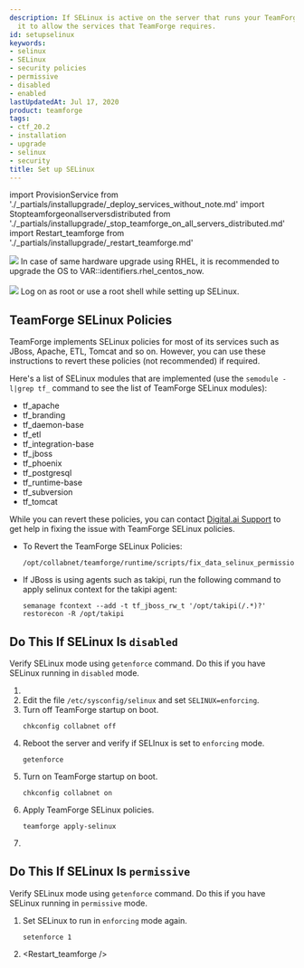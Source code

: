 ```yaml
---
description: If SELinux is active on the server that runs your TeamForge site, configure
  it to allow the services that TeamForge requires.
id: setupselinux
keywords:
- selinux
- SELinux
- security policies
- permissive
- disabled
- enabled
lastUpdatedAt: Jul 17, 2020
product: teamforge
tags:
- ctf_20.2
- installation
- upgrade
- selinux
- security
title: Set up SELinux
---
```


import ProvisionService from './_partials/installupgrade/_deploy_services_without_note.md'
import Stopteamforgeonallserversdistributed from './_partials/installupgrade/_stop_teamforge_on_all_servers_distributed.md'
import Restart_teamforge from './_partials/installupgrade/_restart_teamforge.md'

<!-- % capture setupselinux % -->
![](/docs/assets/images/status-success-small.png) In case of same hardware upgrade using RHEL, it is recommended to upgrade the OS to VAR::identifiers.rhel_centos_now.<br></br>
![](/docs/assets/images/status-success-small.png) Log on as root or use a root shell while setting up SELinux.
<!-- % endcapture %
% include callout.html type="primary" content=setupselinux % -->

## TeamForge SELinux Policies

TeamForge implements SELinux policies for most of its services such as JBoss, Apache, ETL, Tomcat and so on. However, you can use these instructions to revert these policies (not recommended) if required.

Here's a list of SELinux modules that are implemented (use the `semodule -l|grep tf_` command to see the list of TeamForge SELinux modules):

* tf_apache
* tf_branding
* tf_daemon-base
* tf_etl
* tf_integration-base
* tf_jboss
* tf_phoenix
* tf_postgresql
* tf_runtime-base
* tf_subversion
* tf_tomcat
<!-- * tf_cvs -->

While you can revert these policies, you can contact [Digital.ai Support](https://support.digital.ai) to get help in fixing the issue with TeamForge SELinux policies.

* To Revert the TeamForge SELinux Policies:
  ```shell
  /opt/collabnet/teamforge/runtime/scripts/fix_data_selinux_permissions.sh
  ````
* If JBoss is using agents such as takipi, run the following command to apply selinux context for the takipi agent:
  ```shell
  semanage fcontext --add -t tf_jboss_rw_t '/opt/takipi(/.*)?'
  restorecon -R /opt/takipi
  ````

## Do This If SELinux Is `disabled`
Verify SELinux mode using `getenforce` command. Do this if you have SELinux running in `disabled` mode.

1. <Stopteamforgeonallserversdistributed />
   <!-- % include installupgrade/stop_teamforge_on_all_servers_distributed.html % -->
2. Edit the file `/etc/sysconfig/selinux` and set `SELINUX=enforcing`.
3. Turn off TeamForge startup on boot.
   ```shell
   chkconfig collabnet off
   ````
4. Reboot the server and verify if SELInux is set to `enforcing` mode.
   ```shell
   getenforce
   ````
5. Turn on TeamForge startup on boot.
   ```shell
   chkconfig collabnet on
   ````
6. Apply TeamForge SELinux policies.
   ````shell
   teamforge apply-selinux
   ````
7. <ProvisionService />
   <!-- % include installupgrade/deploy_services_without_note.html % -->

## Do This If SELinux Is `permissive`
Verify SELinux mode using `getenforce` command. Do this if you have SELinux running in `permissive` mode.

1. Set SELinux to run in `enforcing` mode again.
   ```shell
   setenforce 1
   ````

2. <Restart_teamforge />
   <!-- % include installupgrade/restart_teamforge.html % -->